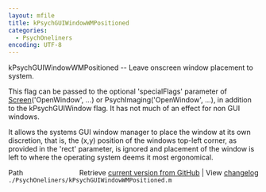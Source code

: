 ```yaml
---
layout: mfile
title: kPsychGUIWindowWMPositioned
categories:
  - PsychOneliners
encoding: UTF-8
---
```


kPsychGUIWindowWMPositioned -- Leave onscreen window placement to system.

This flag can be passed to the optional 'specialFlags' parameter of
[Screen](/docs/Screen)\('OpenWindow', ...\) or PsychImaging\('OpenWindow', ...\),
in addition to the kPsychGUIWindow flag. It has not much of an effect for
non GUI windows.

It allows the systems GUI window manager to place the window at its own
discretion, that is, the \(x,y\) position of the windows top-left corner,
as provided in the 'rect' parameter, is ignored and placement of the
window is left to where the operating system deems it most ergonomical.



<div class="code_header" style="text-align:right;">
  <span style="float:left;">Path&nbsp;&nbsp;</span> <span class="counter">Retrieve <a href=
  "https://raw.github.com/Psychtoolbox-3/Psychtoolbox-3/beta/./PsychOneliners/kPsychGUIWindowWMPositioned.m">current version from GitHub</a> | View <a href=
  "https://github.com/Psychtoolbox-3/Psychtoolbox-3/commits/beta/./PsychOneliners/kPsychGUIWindowWMPositioned.m">changelog</a></span>
</div>
<div class="code">
  <code>./PsychOneliners/kPsychGUIWindowWMPositioned.m</code>
</div>
